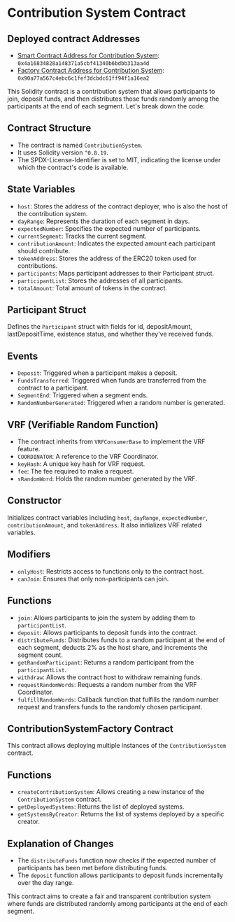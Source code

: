 # Contribution System Contract

## Deployed contract Addresses
- [Smart Contract Address for Contribution System](https://baobab.klaytnscope.com/account/0x4a16834828a148371a5cbf41340b6bdbb313aa4d?tabId=contractCode): `0x4a16834828a148371a5cbf41340b6bdbb313aa4d`
- [Factory Contract Address for Contribution System](https://baobab.klaytnscope.com/account/0x90a77a567c4ebc6c1fef3dcbdc61ff94f1a16ea2?tabId=contractCode): `0x90a77a567c4ebc6c1fef3dcbdc61ff94f1a16ea2`

This Solidity contract is a contribution system that allows participants to join, deposit funds, and then distributes those funds randomly among the participants at the end of each segment. Let's break down the code:

## Contract Structure
- The contract is named `ContributionSystem`.
- It uses Solidity version `^0.8.19`.
- The SPDX-License-Identifier is set to MIT, indicating the license under which the contract's code is available.

## State Variables
- `host`: Stores the address of the contract deployer, who is also the host of the contribution system.
- `dayRange`: Represents the duration of each segment in days.
- `expectedNumber`: Specifies the expected number of participants.
- `currentSegment`: Tracks the current segment.
- `contributionAmount`: Indicates the expected amount each participant should contribute.
- `tokenAddress`: Stores the address of the ERC20 token used for contributions.
- `participants`: Maps participant addresses to their Participant struct.
- `participantList`: Stores the addresses of all participants.
- `totalAmount`: Total amount of tokens in the contract.

## Participant Struct
Defines the `Participant` struct with fields for id, depositAmount, lastDepositTime, existence status, and whether they've received funds.

## Events
- `Deposit`: Triggered when a participant makes a deposit.
- `FundsTransferred`: Triggered when funds are transferred from the contract to a participant.
- `SegmentEnd`: Triggered when a segment ends.
- `RandomNumberGenerated`: Triggered when a random number is generated.

## VRF (Verifiable Random Function)
- The contract inherits from `VRFConsumerBase` to implement the VRF feature.
- `COORDINATOR`: A reference to the VRF Coordinator.
- `keyHash`: A unique key hash for VRF request.
- `fee`: The fee required to make a request.
- `sRandomWord`: Holds the random number generated by the VRF.

## Constructor
Initializes contract variables including `host`, `dayRange`, `expectedNumber`, `contributionAmount`, and `tokenAddress`. It also initializes VRF related variables.

## Modifiers
- `onlyHost`: Restricts access to functions only to the contract host.
- `canJoin`: Ensures that only non-participants can join.

## Functions
- `join`: Allows participants to join the system by adding them to `participantList`.
- `deposit`: Allows participants to deposit funds into the contract.
- `distributeFunds`: Distributes funds to a random participant at the end of each segment, deducts 2% as the host share, and increments the segment count.
- `getRandomParticipant`: Returns a random participant from the `participantList`.
- `withdraw`: Allows the contract host to withdraw remaining funds.
- `requestRandomWords`: Requests a random number from the VRF Coordinator.
- `fulfillRandomWords`: Callback function that fulfills the random number request and transfers funds to the randomly chosen participant.

## ContributionSystemFactory Contract
This contract allows deploying multiple instances of the `ContributionSystem` contract.

## Functions
- `createContributionSystem`: Allows creating a new instance of the `ContributionSystem` contract.
- `getDeployedSystems`: Returns the list of deployed systems.
- `getSystemsByCreator`: Returns the list of systems deployed by a specific creator.

## Explanation of Changes
- The `distributeFunds` function now checks if the expected number of participants has been met before distributing funds.
- The `deposit` function allows participants to deposit funds incrementally over the day range.

This contract aims to create a fair and transparent contribution system where funds are distributed randomly among participants at the end of each segment.
